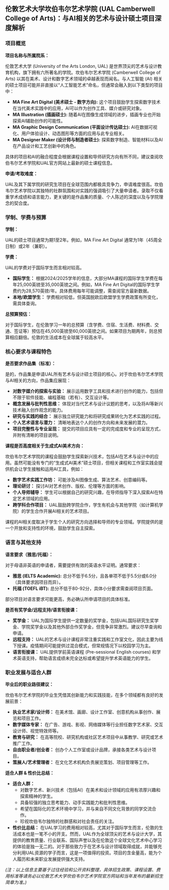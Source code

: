 ## 伦敦艺术大学坎伯韦尔艺术学院 (UAL Camberwell College of Arts)：与AI相关的艺术与设计硕士项目深度解析

### 项目概览

**项目名称与所属院系：**

伦敦艺术大学 (University of the Arts London, UAL) 是世界顶尖的艺术与设计教育机构，旗下拥有六所著名的学院。坎伯韦尔艺术学院 (Camberwell College of Arts) 以其在美术、设计和数字艺术领域的卓越表现而闻名。与人工智能 (AI) 相关的硕士项目可能并非直接以“人工智能艺术”命名，但通常会融入到以下类型的项目中：

*   **MA Fine Art Digital (美术硕士 - 数字方向):** 这个项目鼓励学生探索数字技术在当代美术实践中的应用，AI可以作为创作工具、媒介或研究对象。
*   **MA Illustration (插画硕士):** 随着AI在图像生成领域的进步，插画专业也开始探索AI辅助创作的可能性。
*   **MA Graphic Design Communication (平面设计传达硕士):** AI在数据可视化、用户体验设计、动态图形等方面的应用与此专业相关。
*   **MA Designer Maker (设计师与制造者硕士):** 探索数字制造、智能材料以及AI在产品设计和工艺创新中的角色。

具体的项目和AI的融合程度会根据课程设置和导师研究方向有所不同，建议查阅坎伯韦尔艺术学院和UAL官方网站上最新的硕士课程信息。

**申请/考取难度：**

UAL及其下属学院的研究生项目在全球范围内都极具竞争力，申请难度很高。坎伯韦尔艺术学院以其独特的社群氛围和对实践的强调吸引了大量申请者。录取不仅看重学术成绩和语言能力，更关键的是作品集的质量、个人陈述的深度以及与学院理念的契合度。

### 学制、学费与预算

**学制：**

UAL的硕士项目通常为期1至2年。例如，MA Fine Art Digital 通常为1年（45周全日制）或2年（兼职）。

**学费：**

UAL的学费对于国际学生而言相对较高。
*   **国际学生：** 根据2024/2025学年的信息，大部分MA课程的国际学生学费在每年25,000英镑至35,000英镑之间。例如，MA Fine Art Digital的国际学生学费约为28,570英镑/年。具体费用每年可能调整，需查阅官方最新数据。
*   **本地/欧盟学生：** 学费相对较低，但英国脱欧后欧盟学生学费政策有所变化，需具体查询。

**总预算预估：**

对于国际学生，在伦敦学习一年的总预算（含学费、住宿、生活费、材料费、交通、签证等）预估在45,000英镑至60,000英镑之间。如果项目为期两年，则总预算相应翻倍。伦敦的生活成本在全球属于较高水平。

### 核心要求与课程特色

**是否要求作品集（标准）：**

是的，作品集是申请UAL所有艺术与设计硕士项目的核心。对于坎伯韦尔艺术学院与AI相关的方向，作品集应展现：

*   **对数字媒介的探索与实验：** 展示运用数字工具和技术进行创作的能力，包括但不限于软件技能、编程基础（若有）、交互设计等。
*   **概念发展与批判性思维：** 体现对当代艺术与设计议题的思考，以及将AI等新兴技术融入创作观念的能力。
*   **研究与实践的结合：** 展示独立研究能力和将研究成果转化为艺术实践的过程。
*   **个人艺术语言与潜力：** 清晰地表达个人的创作方向和未来发展的潜力。
*   **项目完整性与专业呈现：** 提交的项目应具有一定的完成度和专业的呈现方式，并附有清晰的项目说明。

**课程是否高度相关于生成式AI美术方向：**

坎伯韦尔艺术学院的课程会鼓励学生探索新兴技术，包括AI在艺术与设计中的应用。虽然可能没有专门的“生成式AI美术”硕士项目，但相关课程和工作室实践会提供机会让学生接触和运用AI工具，例如：

*   **数字艺术实践工作坊：** 可能涉及AI图像生成、算法艺术、创意编码等。
*   **理论研讨：** 探讨AI对艺术创作、版权、伦理等方面的影响。
*   **个人导师辅导：** 学生可以根据自己的研究兴趣，在导师指导下深入探索AI在特定艺术领域的应用。
*   **跨学科合作项目：** UAL鼓励跨学院合作，学生有机会与其他学院（如计算机学院）的学生合作开展AI相关的艺术项目。

课程的AI相关度取决于学生个人的研究方向选择和导师的专业领域。学院提供的是一个开放和支持性的环境，鼓励学生自主探索。

### 语言与其他支持

**语言要求（雅思/托福）：**

对于母语非英语的申请者，需要提供有效的英语水平证明。通常要求：

*   **雅思 (IELTS Academic):** 总分不低于6.5分，且各单项不低于5.5分或6.0分（具体要求因项目而异）。
*   **托福 (TOEFL iBT):** 总分不低于80-92分，具体小分要求需查阅项目页面。

部分项目对语言要求可能更高，务必确认所申请项目的具体标准。

**是否有奖学金/远程支持/语言衔接课：**

*   **奖学金：** UAL为国际学生提供一定数量的奖学金，包括UAL国际研究生奖学金、学院奖学金以及其他外部合作奖学金，但竞争非常激烈。建议尽早查询和申请。
*   **远程支持：** UAL的艺术与设计课程非常注重实践和工作室文化，因此主要为线下授课。疫情期间可能提供过混合模式，但常规情况下以校园学习为主。
*   **语言衔接课：** UAL提供学前英语课程 (Pre-sessional English courses) 和学术英语支持，帮助语言成绩未完全达标或希望提升学术英语能力的学生。

### 职业发展与适合人群

**毕业后的职业路径建议：**

坎伯韦尔艺术学院的毕业生凭借其创新能力和实践技能，在多个领域都有良好的发展前景：

*   **执业艺术家/设计师：** 在美术馆、画廊、设计工作室、创意机构从事创作、展览和项目工作。
*   **数字媒体专家：** 在广告、游戏、影视、网络媒体等行业担任数字艺术家、交互设计师、视觉特效师等。
*   **教育与研究：** 在高等院校、研究机构或社区艺术项目中从事教学、研究或艺术推广工作。
*   **自由职业者/创业者：** 创办个人工作室或设计品牌，承接各类艺术与设计项目。
*   **策展人/艺术管理者：** 在文化艺术机构负责展览策划、项目管理等工作。

**适合人群 & 性价比总结：**

*   **适合人群：**
    *   对数字艺术、新兴技术（包括AI）在美术和设计领域的应用有浓厚兴趣和探索精神的学生。
    *   具备较强的独立思考能力、动手实践能力和批判性思维。
    *   希望在国际化的艺术环境中学习，并与来自不同文化背景的同学交流合作。
    *   珍视坎伯韦尔独特的社群感和对社会责任的关注。
*   **性价比总结：**
    在UAL学习的费用相对较高，尤其对于国际学生而言，伦敦的生活成本也是一笔不小的开支。然而，UAL作为全球顶尖的艺术与设计大学，其提供的教育质量、行业联系、国际声誉以及在伦敦这个全球文化艺术中心学习的体验是独一无二的。对于那些致力于在艺术与设计领域取得成就，并能够充分利用UAL资源的学子而言，这是一项值得的投资。项目的含金量高，能为个人履历和未来职业发展提供强大支持。

*(注：以上信息主要基于过往经验和公开资料整理，具体招生政策、课程设置、费用标准等请务必以伦敦艺术大学坎伯韦尔艺术学院官方网站和当年发布的最新招生简章为准。)*

